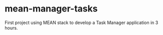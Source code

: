 # mean-manager-tasks
First project using MEAN stack to develop a Task Manager application in 3 hours.
